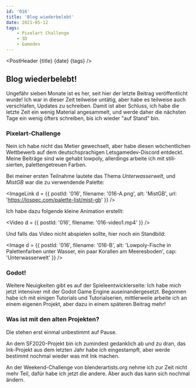 ```yaml
---
id: '016'
title: 'Blog wiederbelebt'
date: 2021-05-12
tags:
    - Pixelart Challenge
    - 3D
    - Gamedev
---
```




<script>
    import Image from '$lib/Image.svelte'
    import ImageLink from '$lib/ImageLink.svelte'
    import ImageSimple from '$lib/ImageSimple.svelte'
    import Video from '$lib/Video.svelte'
    import Link from '$lib/Link.svelte'
	import PostHeader from '$lib/PostHeader.svelte'
</script>



<PostHeader {title} {date} {tags} />

## Blog wiederbelebt!

Ungefähr sieben Monate ist es her, seit hier der letzte Bei&shy;trag ver&shy;öffent&shy;licht wurde! Ich war in die&shy;ser Zeit teil&shy;weise untätig, aber habe es teil&shy;weise auch ver&shy;schla&shy;fen, Updates zu schrei&shy;ben. Damit ist aber Schluss, ich habe die letzte Zeit ein wenig Material ange&shy;sammelt, und werde daher die nächsten Tage ein wenig öfters schrei&shy;ben, bis ich wieder "auf Stand" bin.

### Pixelart-Challenge

Nein ich habe nicht das Metier gewech&shy;selt, aber habe diesen wöchent&shy;lichen Wett&shy;bewerb auf dem deutsch&shy;sprachigen Lets&shy;game&shy;dev-Discord ent&shy;deckt. Meine Bei&shy;träge sind wie gehabt low&shy;poly, aller&shy;dings arbeite ich mit sti&shy;li&shy;sierten, paletten&shy;getreuen Farben.

Bei meiner ersten Teil&shy;nahme lau&shy;tete das Thema *Unter&shy;wasser&shy;welt*, und *MistGB* war die zu ver&shy;wen&shy;dende Palette:

<ImageLink d = {{ postId: '016', filename: '016-A.png',
	alt: 'MistGB',
    url: 'https://lospec.com/palette-list/mist-gb'
}} />

Ich habe dazu fol&shy;gende kleine Ani&shy;mation er&shy;stellt:

<Video d = {{ postId: '016', filename: '016-video1.mp4' }} />

Und falls das Video nicht ab&shy;spie&shy;len sollte, hier noch ein Stand&shy;bild:

<Image d = {{ postId: '016', filename: '016-B',
	alt: 'Lowpoly-Fische in Palettenfarben unter Wasser, ein paar Korallen am Meeresboden',
	cap: 'Unterwasserwelt'
}} />

### Godot!

Weitere Neuig&shy;keiten gibt es auf der Spiele&shy;ent&shy;wick&shy;ler&shy;seite: Ich habe mich jetzt inten&shy;siver mit der <Link href="https://godotengine.org">Godot Game Engine</Link> aus&shy;ein&shy;ander&shy;gesetzt. Begon&shy;nen habe ich mit einigen Tutor&shy;ials und Tutorial&shy;serien, mitt&shy;ler&shy;weile arbeite ich an einem ei&shy;genen Pro&shy;jekt, aber dazu in einem spä&shy;teren Bei&shy;trag mehr!

### Was ist mit den alten Projekten?

Die stehen erst einmal un&shy;be&shy;stimmt auf Pause.

An dem SF2020-Projekt bin ich zu&shy;min&shy;dest ge&shy;dank&shy;lich ab und zu dran, das Ink-Projekt aus dem letzten Jahr habe ich ein&shy;ge&shy;stampft, aber werde bestimmt noch&shy;mal wieder was mit Ink machen.

An der Weekend-Challenge von blenderartists.org nehme ich zur Zeit nicht mehr Teil, dafür habe ich jetzt die andere. Aber auch das kann sich noch&shy;mal ändern.
